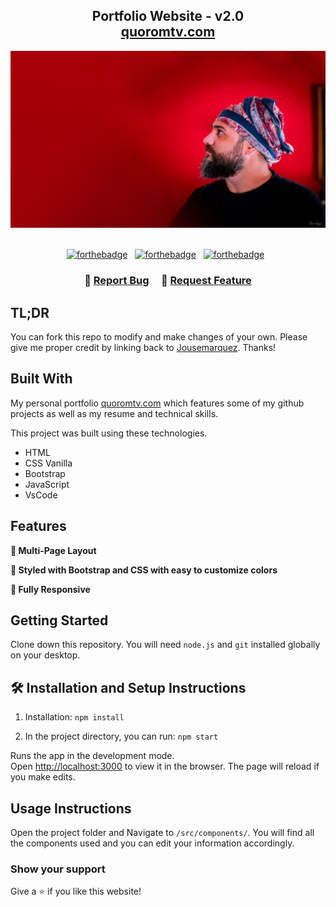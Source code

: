 <h2 align="center">
  Portfolio Website - v2.0<br/>
  <a href="https://www.quoromtv.com/" target="_blank" rel="noopener noreferrer">quoromtv.com</a>
</h2>
<div align="center">
  <img alt="Demo" src="img/bg.jpg" />
</div>

<br/>

<center>

[![forthebadge](https://forthebadge.com/images/badges/built-with-love.svg)](https://forthebadge.com) &nbsp;
[![forthebadge](https://forthebadge.com/images/badges/made-with-javascript.svg)](https://forthebadge.com) &nbsp;
[![forthebadge](https://forthebadge.com/images/badges/open-source.svg)](https://forthebadge.com) &nbsp;

</center>

<h3 align="center">
    🔹
    <a href="https://github.com/jousemarquez/portafolio/issues">Report Bug</a> &nbsp; &nbsp;
    🔹
    <a href="https://github.com/jousemarquez/portafolio/issues">Request Feature</a>
</h3>

## TL;DR

You can fork this repo to modify and make changes of your own. Please give me proper credit by linking back to [Jousemarquez](https://github.com/jousemarquez/portafolio). Thanks!

## Built With

My personal portfolio <a href="https://www.quoromtv.com" target="_blank" rel="noopener noreferrer">quoromtv.com</a> which features some of my github projects as well as my resume and technical skills.<br/>

This project was built using these technologies.

- HTML
- CSS Vanilla
- Bootstrap
- JavaScript
- VsCode

## Features

**📖 Multi-Page Layout**

**🎨 Styled with Bootstrap and CSS with easy to customize colors**

**📱 Fully Responsive**

## Getting Started

Clone down this repository. You will need `node.js` and `git` installed globally on your desktop.

## 🛠 Installation and Setup Instructions

1. Installation: `npm install`

2. In the project directory, you can run: `npm start`

Runs the app in the development mode.\
Open [http://localhost:3000](http://localhost:3000) to view it in the browser.
The page will reload if you make edits.

## Usage Instructions

Open the project folder and Navigate to `/src/components/`.
You will find all the components used and you can edit your information accordingly.

### Show your support

Give a ⭐ if you like this website!